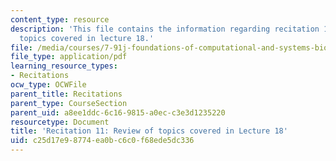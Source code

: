 ```yaml
---
content_type: resource
description: 'This file contains the information regarding recitation 11: review of
  topics covered in lecture 18.'
file: /media/courses/7-91j-foundations-of-computational-and-systems-biology-spring-2014/c25d17e98774ea0bc6c0f68ede5dc336_MIT7_91JS14_Rec_4-23-14.pdf
file_type: application/pdf
learning_resource_types:
- Recitations
ocw_type: OCWFile
parent_title: Recitations
parent_type: CourseSection
parent_uid: a8ee1ddc-6c16-9815-a0ec-c3e3d1235220
resourcetype: Document
title: 'Recitation 11: Review of topics covered in Lecture 18'
uid: c25d17e9-8774-ea0b-c6c0-f68ede5dc336
---
```

